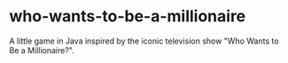 # who-wants-to-be-a-millionaire

A little game in Java inspired by the iconic television show "Who Wants to Be a Millionaire?". 

